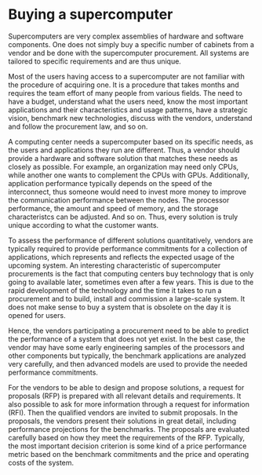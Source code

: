 # Buying a supercomputer

Supercomputers are very complex assemblies of hardware and software components. One does not simply buy a specific number of cabinets from a vendor and be done with the supercomputer procurement. All systems are tailored to specific requirements and are thus unique.

Most of the users having access to a supercomputer are not familiar with the procedure of acquiring one. It is a procedure that takes months and requires the team effort of many people from various fields.
The need to have a budget, understand what the users need, know the most important applications and their characteristics and usage patterns, have a strategic vision, benchmark new technologies, discuss with the vendors, understand and follow the procurement law, and so on.

A computing center needs 
a supercomputer based on its specific needs, as the users and applications they run are different. Thus, a vendor should provide a hardware and software solution that matches these needs as closely as possible. For example, an organization may need only CPUs, while another one wants to complement the CPUs with GPUs.
Additionally, application performance typically depends on the speed of the interconnect, thus someone would need to invest more money to improve the communication performance between the nodes. The processor performance, the amount and speed of memory, and the storage characteristcs can be adjusted. And so on. Thus, every solution is truly unique according to what the customer wants.

To assess the performance of different solutions quantitatively, vendors are typically required to provide performance commitments for a collection of applications, which represents and reflects the expected usage of the upcoming system. An interesting characteristic of supercomputer procurements is the fact that computing centers buy technology that is only going to available later, sometimes even after a few years. This is due to the rapid development of the technology and the time it takes to run a procurement and to build, install and commission a large-scale system. It does not make sense to buy a system that is obsolete on the day it is opened for users.

Hence, the vendors participating a procurement need to be able to predict the performance of a system that does not yet exist. In the best case, the vendor may have some early engineering samples of the processors and other components but typically, the benchmark applications are analyzed very carefully, and then advanced models are used to provide the needed performance commitments.

For the vendors to be able to design and propose solutions, a request for proposals (RFP) is prepared with all relevant details and requirements. It also possible to ask for more information through a request for information (RFI). 
Then the qualified vendors are invited to submit proposals. In the proposals, the vendors present their solutions in great detail, including performance projections for the benchmarks. The proposals are evaluated carefully based on how they meet the requirements of the RFP. Typically, the most important decision criterion is some kind of a price performance metric based on the benchmark commitments and the price and operating costs of the system.

